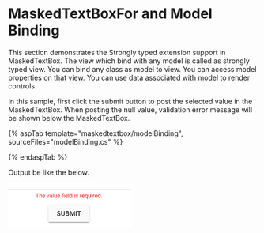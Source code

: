 # MaskedTextBoxFor and Model Binding

This section demonstrates the Strongly typed extension support in MaskedTextBox. The view which bind with any model is called as
strongly typed view. You can bind any class as model to view.
You can access model properties on that view. You can use data associated with model to render controls.

In this sample, first click the submit button to post the selected value in the MaskedTextBox. When posting the null value,
validation error message will be shown below the MaskedTextBox.

{% aspTab template="maskedtextbox/modelBinding", sourceFiles="modelBinding.cs" %}

{% endaspTab %}

Output be like the below.

![MaskedTextBox Sample](../images/modelbinding.png)
